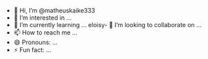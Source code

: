 - 👋 Hi, I’m @matheuskaike333
- 👀 I’m interested in ...
- 🌱 I’m currently learning ...
eloisy- 💞️ I’m looking to collaborate on ...
- 📫 How to reach me ...
- 😄 Pronouns: ... 
- ⚡ Fun fact: ...

<!---
matheuskaike333/matheuskaike333 is a ✨ special ✨ repository because its `README.md` (this file) appears on your GitHub profile.
You can click the Preview link to take a look at your changes.
--->
